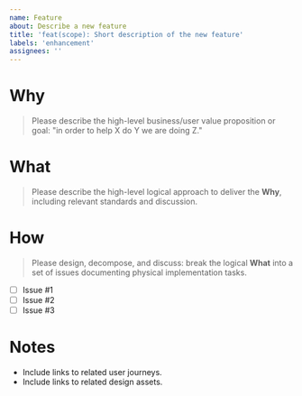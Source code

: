 ```yaml
---
name: Feature
about: Describe a new feature
title: 'feat(scope): Short description of the new feature'
labels: 'enhancement'
assignees: ''
---
```


# Why

> Please describe the high-level business/user value proposition or goal: "in order to help X do Y we are doing Z."

# What

> Please describe the high-level logical approach to deliver the **Why**, including relevant standards and discussion.

# How

> Please design, decompose, and discuss: break the logical **What** into a set of issues documenting physical implementation tasks.

- [ ] Issue #1
- [ ] Issue #2
- [ ] Issue #3

# Notes

- Include links to related user journeys.
- Include links to related design assets.
